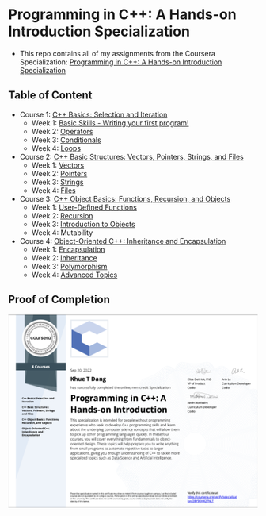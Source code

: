 # Programming in C++: A Hands-on Introduction Specialization

- This repo contains all of my assignments from the Coursera Specialization: [Programming in C++: A Hands-on Introduction Specialization](https://www.coursera.org/specializations/hands-on-cpp)

## Table of Content
- Course 1: [C++ Basics: Selection and Iteration](https://github.com/ginny100/Programming-in-C-plus-plus-A-Hands-on-Introduction/tree/master/Course%201%20-%20C%2B%2B%20Basics%20-%20Selection%20and%20Iteration)
  * Week 1: [Basic Skills - Writing your first program!](https://github.com/ginny100/Programming-in-C-plus-plus-A-Hands-on-Introduction/tree/master/Course%201%20-%20C%2B%2B%20Basics%20-%20Selection%20and%20Iteration/Week%201%20-%20Basic%20Skills%20-%20Writing%20your%20first%20program!)
  * Week 2: [Operators](https://github.com/ginny100/Programming-in-C-plus-plus-A-Hands-on-Introduction/tree/master/Course%201%20-%20C%2B%2B%20Basics%20-%20Selection%20and%20Iteration/Week%202%20-%20Operators)
  * Week 3: [Conditionals](https://github.com/ginny100/Programming-in-C-plus-plus-A-Hands-on-Introduction/tree/master/Course%201%20-%20C%2B%2B%20Basics%20-%20Selection%20and%20Iteration/Week%203%20-%20Conditionals)
  * Week 4: [Loops](https://github.com/ginny100/Programming-in-C-plus-plus-A-Hands-on-Introduction/tree/master/Course%201%20-%20C%2B%2B%20Basics%20-%20Selection%20and%20Iteration/Week%204%20-%20Loops)
- Course 2: [C++ Basic Structures: Vectors, Pointers, Strings, and Files](https://github.com/ginny100/Programming-in-C-plus-plus-A-Hands-on-Introduction/tree/master/Course%202%20-%20C%2B%2B%20Basic%20Structures%20-%20Vectors%2C%20Pointers%2C%20Strings%2C%20and%20Files)
  * Week 1: [Vectors](https://github.com/ginny100/Programming-in-C-plus-plus-A-Hands-on-Introduction/tree/master/Course%202%20-%20C%2B%2B%20Basic%20Structures%20-%20Vectors%2C%20Pointers%2C%20Strings%2C%20and%20Files/Week%201%20-%20Vectors)
  * Week 2: [Pointers](https://github.com/ginny100/Programming-in-C-plus-plus-A-Hands-on-Introduction/tree/master/Course%202%20-%20C%2B%2B%20Basic%20Structures%20-%20Vectors%2C%20Pointers%2C%20Strings%2C%20and%20Files/Week%202%20-%20Pointers)
  * Week 3: [Strings](https://github.com/ginny100/Programming-in-C-plus-plus-A-Hands-on-Introduction/tree/master/Course%202%20-%20C%2B%2B%20Basic%20Structures%20-%20Vectors%2C%20Pointers%2C%20Strings%2C%20and%20Files/Week%203%20-%20Strings)
  * Week 4: [Files](https://github.com/ginny100/Programming-in-C-plus-plus-A-Hands-on-Introduction/tree/master/Course%202%20-%20C%2B%2B%20Basic%20Structures%20-%20Vectors%2C%20Pointers%2C%20Strings%2C%20and%20Files/Week%204%20-%20Files)
- Course 3: [C++ Object Basics: Functions, Recursion, and Objects](https://github.com/ginny100/Programming-in-C-plus-plus-A-Hands-on-Introduction/tree/master/Course%203%20-%20C%2B%2B%20Object%20Basics:%20Functions%2C%20Recursion%2C%20and%20Objects)
  * Week 1: [User-Defined Functions](https://github.com/ginny100/Programming-in-C-plus-plus-A-Hands-on-Introduction/tree/master/Course%203%20-%20C%2B%2B%20Object%20Basics:%20Functions%2C%20Recursion%2C%20and%20Objects/Week%201%20-%20User-Defined%20Functions)
  * Week 2: [Recursion](https://github.com/ginny100/Programming-in-C-plus-plus-A-Hands-on-Introduction/tree/master/Course%203%20-%20C%2B%2B%20Object%20Basics:%20Functions%2C%20Recursion%2C%20and%20Objects/Week%202%20-%20Recursion)
  * Week 3: [Introduction to Objects](https://github.com/ginny100/Programming-in-C-plus-plus-A-Hands-on-Introduction/tree/master/Course%203%20-%20C%2B%2B%20Object%20Basics:%20Functions%2C%20Recursion%2C%20and%20Objects/Week%203%20-%20Introduction%20to%20Objects)
  * Week 4: Mutability
- Course 4: [Object-Oriented C++: Inheritance and Encapsulation](https://github.com/ginny100/Programming-in-C-plus-plus-A-Hands-on-Introduction/tree/master/Course%204%20-%20Object-Oriented%20C%2B%2B:%20Inheritance%20and%20Encapsulation)
  * Week 1: [Encapsulation](https://github.com/ginny100/Programming-in-C-plus-plus-A-Hands-on-Introduction/tree/master/Course%204%20-%20Object-Oriented%20C%2B%2B:%20Inheritance%20and%20Encapsulation/Week%201%20-%20Encapsulation%3F)
  * Week 2: [Inheritance](https://github.com/ginny100/Programming-in-C-plus-plus-A-Hands-on-Introduction/tree/master/Course%204%20-%20Object-Oriented%20C%2B%2B:%20Inheritance%20and%20Encapsulation/Week%202%20-%20Inheritance)
  * Week 3: [Polymorphism](https://github.com/ginny100/Programming-in-C-plus-plus-A-Hands-on-Introduction/tree/master/Course%204%20-%20Object-Oriented%20C%2B%2B:%20Inheritance%20and%20Encapsulation/Week%203%20-%20Polymorphism)
  * Week 4: [Advanced Topics](https://github.com/ginny100/Programming-in-C-plus-plus-A-Hands-on-Introduction/tree/master/Course%204%20-%20Object-Oriented%20C%2B%2B:%20Inheritance%20and%20Encapsulation/Week%204%20-%20Advanced%20Topics)

## Proof of Completion

<img src="./certificate.png" width=800>